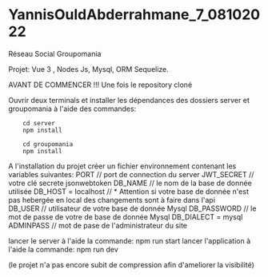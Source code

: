 # YannisOuldAbderrahmane_7_08102022

Réseau Social Groupomania 

Projet:
Vue 3 , Nodes Js, Mysql, ORM Sequelize.

AVANT DE COMMENCER !!! 
Une fois le repository cloné 

Ouvrir deux terminals et installer les dépendances des dossiers server et groupomania à l'aide des commandes:
      
        cd server
        npm install
        
        cd groupomania
        npm install
        
A l'installation du projet créer un fichier environnement contenant les variables suivantes:
PORT // port de connection du server 
JWT_SECRET // votre clé secrete jsonwebtoken 
DB_NAME // le nom de la base de donnée utilisée 
DB_HOST = localhost  // * Attention si votre base de donnée n'est pas hebergée en local des changements sont à faire dans l'api  
DB_USER // utilisateur de votre base de donnée Mysql 
DB_PASSWORD  // le mot de passe de votre de base de donnée Mysql
DB_DIALECT = mysql
ADMINPASS // mot de pase de l'administrateur du site

lancer le server à l'aide la commande:
          npm run start
lancer l'application à l'aide la commande:
            npm run dev 

(le projet n'a pas encore subit de compression afin d'ameliorer la visibilité)

